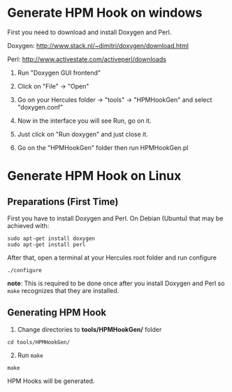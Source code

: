 # Generate HPM Hook on windows

First you need to download and install Doxygen and Perl.

Doxygen: http://www.stack.nl/~dimitri/doxygen/download.html

Perl: http://www.activestate.com/activeperl/downloads


1. Run "Doxygen GUI frontend"

2. Click on "File" -> "Open"

3. Go on your Hercules folder -> "tools" -> "HPMHookGen" and select "doxygen.conf"

4. Now in the interface you will see Run, go on it.

5. Just click on "Run doxygen" and just close it.

6. Go on the "HPMHookGen" folder then run HPMHookGen.pl

# Generate HPM Hook on Linux

## Preparations (First Time)

First you have to install Doxygen and Perl. On Debian (Ubuntu) that may be achieved with:
```
sudo apt-get install doxygen
sudo apt-get install perl
```

After that, open a terminal at your Hercules root folder and run configure
```
./configure
```
**note**: This is required to be done once after you install Doxygen and Perl so `make` recognizes that they are installed.

## Generating HPM Hook

1. Change directories to **tools/HPMHookGen/** folder
```
cd tools/HPMHookGen/
```

2. Run `make`
```
make
```

HPM Hooks will be generated.
